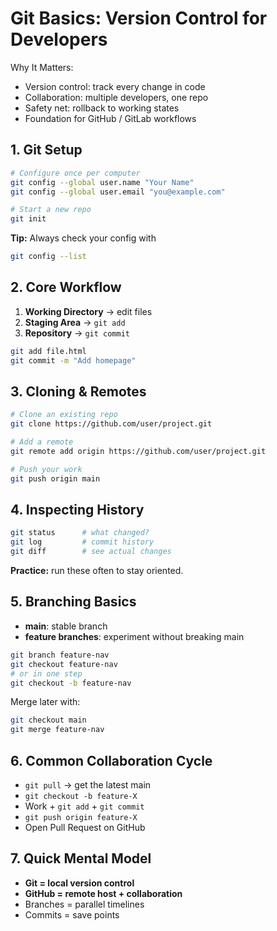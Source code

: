 # Git Basics: Version Control for Developers

Why It Matters:

- Version control: track every change in code
- Collaboration: multiple developers, one repo
- Safety net: rollback to working states
- Foundation for GitHub / GitLab workflows

## 1. Git Setup

```bash
# Configure once per computer
git config --global user.name "Your Name"
git config --global user.email "you@example.com"

# Start a new repo
git init
```

**Tip:** Always check your config with

```bash
git config --list
```

## 2. Core Workflow

1. **Working Directory** → edit files
2. **Staging Area** → `git add`
3. **Repository** → `git commit`

```bash
git add file.html
git commit -m "Add homepage"
```

## 3. Cloning & Remotes

```bash
# Clone an existing repo
git clone https://github.com/user/project.git

# Add a remote
git remote add origin https://github.com/user/project.git

# Push your work
git push origin main
```

## 4. Inspecting History

```bash
git status      # what changed?
git log         # commit history
git diff        # see actual changes
```

**Practice:** run these often to stay oriented.

## 5. Branching Basics

- **main**: stable branch
- **feature branches**: experiment without breaking main

```bash
git branch feature-nav
git checkout feature-nav
# or in one step
git checkout -b feature-nav
```

Merge later with:

```bash
git checkout main
git merge feature-nav
```

## 6. Common Collaboration Cycle

- `git pull` → get the latest main
- `git checkout -b feature-X`
- Work + `git add` + `git commit`
- `git push origin feature-X`
- Open Pull Request on GitHub

## 7. Quick Mental Model

- **Git = local version control**
- **GitHub = remote host + collaboration**
- Branches = parallel timelines
- Commits = save points
